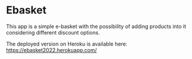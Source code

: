 # Ebasket

This app is a simple e-basket with the possibility of adding products into it
considering different discount options. 

The deployed version on Heroku is available here:
https://ebasket2022.herokuapp.com/
